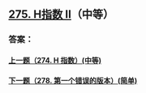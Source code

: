 ## [275. H指数 II](https://leetcode-cn.com/problems/h-index-ii/)（中等）





### 答案：



#### [上一题（274. H 指数）(中等)](https://github.com/sdwwld/leetCode/blob/master/src/main/java/com/wld/java/leetcode/leetCode0274.md)

#### [下一题（278. 第一个错误的版本）(简单)](https://github.com/sdwwld/leetCode/blob/master/src/main/java/com/wld/java/leetcode/leetCode0278.md)